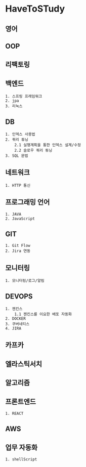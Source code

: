 # HaveToSTudy

## 영어 
## OOP
## 리팩토링 
## 백엔드
    1. 스프링 프레임워크
    2. jpa
    3. 리눅스
## DB 
	1. 인덱스 사용법 
	2. 쿼리 튜닝  
        2.1 실행계획을 통한 인덱스 설계/수정 
        2.2 슬로우 쿼리 튜닝
    3. SQL 문법
## 네트워크 
    1. HTTP 통신
## 프로그래밍 언어 
    1. JAVA
    2. JavaScript
## GIT
    1. Git Flow 
    2. Jira 연동
## 모니터링
    1. 모니터링/로그/알림 
## DEVOPS 
    1. 젠킨스
        1.1 젠킨스를 이요한 배포 자동화
    2. DOCKER
    3. 쿠버네티스
    4. JIRA
## 카프카
## 엘라스틱서치
## 알고리즘
## 프론트엔드
    1. REACT
## AWS 
## 업무 자동화
    1. shellScript


